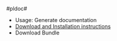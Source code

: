 #pldoc#

* Usage: Generate documentation
* [Download and Installation instructions](http://pldoc.sourceforge.net/maven-site/downloads.html)
* Download Bundle

